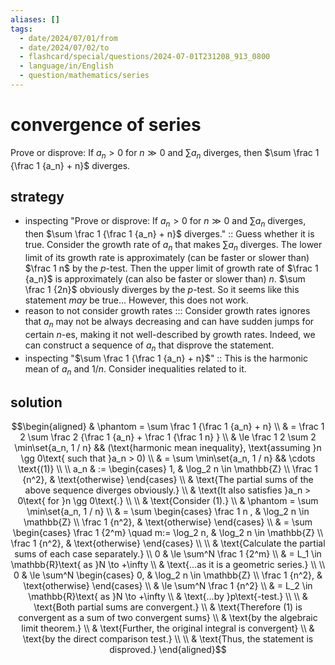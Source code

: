 ```yaml
---
aliases: []
tags:
  - date/2024/07/01/from
  - date/2024/07/02/to
  - flashcard/special/questions/2024-07-01T231208_913_0800
  - language/in/English
  - question/mathematics/series
---
```


# convergence of series

Prove or disprove: If $a_n > 0$ for $n \gg 0$ and $\sum a_n$ diverges, then $\sum \frac 1 {\frac 1 {a_n} + n}$ diverges.

## strategy

- inspecting "Prove or disprove: If $a_n > 0$ for $n \gg 0$ and $\sum a_n$ diverges, then $\sum \frac 1 {\frac 1 {a_n} + n}$ diverges." :: Guess whether it is true. Consider the growth rate of $a_n$ that makes $\sum a_n$ diverges. The lower limit of its growth rate is approximately (can be faster or slower than) $\frac 1 n$ by the $p$-test. Then the upper limit of growth rate of $\frac 1 {a_n}$ is approximately (can also be faster or slower than) $n$. $\sum \frac 1 {2n}$ obviously diverges by the $p$-test. So it seems like this statement _may_ be true... However, this does not work. <!--SR:!2024-07-12,4,272-->
- reason to not consider growth rates ::: Consider growth rates ignores that $a_n$ may not be always decreasing and can have sudden jumps for certain $n$-es, making it not well-described by growth rates. Indeed, we can construct a sequence of $a_n$ that disprove the statement. <!--SR:!2024-07-11,6,250!2024-07-11,3,252-->
- inspecting "$\sum \frac 1 {\frac 1 {a_n} + n}$" :: This is the harmonic mean of $a_n$ and $1 / n$. Consider inequalities related to it. <!--SR:!2024-07-16,9,270-->

## solution

$$\begin{aligned}
& \phantom = \sum \frac 1 {\frac 1 {a_n} + n} \\
& = \frac 1 2 \sum \frac 2 {\frac 1 {a_n} + \frac 1 {\frac 1 n} } \\
& \le \frac 1 2 \sum 2 \min\set{a_n, 1 / n} && (\text{harmonic mean inequality}, \text{assuming }n \gg 0\text{ such that }a_n > 0) \\
& = \sum \min\set{a_n, 1 / n} && \cdots \text{(1)} \\
\\
a_n & := \begin{cases} 1, & \log_2 n \in \mathbb{Z} \\ \frac 1 {n^2}, & \text{otherwise} \end{cases} \\
& \text{The partial sums of the above sequence diverges obviously.} \\
& \text{It also satisfies }a_n > 0\text{ for }n \gg 0\text{.} \\
\\
& \text{Consider (1).} \\
& \phantom = \sum \min\set{a_n, 1 / n} \\
& = \sum \begin{cases} \frac 1 n , & \log_2 n \in \mathbb{Z} \\ \frac 1 {n^2}, & \text{otherwise} \end{cases} \\
& = \sum \begin{cases} \frac 1 {2^m} \quad m:= \log_2 n, & \log_2 n \in \mathbb{Z} \\ \frac 1 {n^2}, & \text{otherwise} \end{cases} \\
\\
& \text{Calculate the partial sums of each case separately.} \\
0 & \le \sum^N \frac 1 {2^m} \\
& = L_1 \in \mathbb{R}\text{ as }N \to +\infty \\
& \text{...as it is a geometric series.} \\
\\
0 & \le \sum^N \begin{cases} 0, & \log_2 n \in \mathbb{Z} \\ \frac 1 {n^2}, & \text{otherwise} \end{cases} \\
& \le \sum^N \frac 1 {n^2} \\
& = L_2 \in \mathbb{R}\text{ as }N \to +\infty \\
& \text{...by }p\text{-test.} \\
\\
& \text{Both partial sums are convergent.} \\
& \text{Therefore (1) is convergent as a sum of two convergent sums} \\
& \text{by the algebraic limit theorem.} \\
& \text{Further, the original integral is convergent} \\
& \text{by the direct comparison test.} \\
\\
& \text{Thus, the statement is disproved.}
\end{aligned}$$
